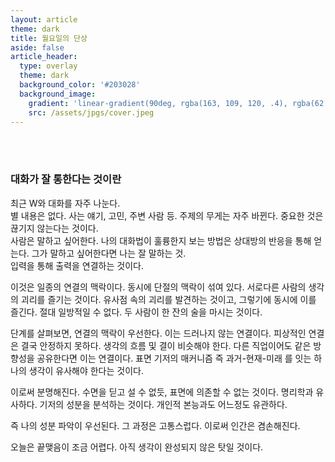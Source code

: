 ```yaml
---
layout: article
theme: dark
title: 월요일의 단상
aside: false
article_header:
  type: overlay
  theme: dark
  background_color: '#203028'
  background_image:
    gradient: 'linear-gradient(90deg, rgba(163, 109, 120, .4), rgba(62, 64, 88, .4))'
    src: /assets/jpgs/cover.jpeg
---
```

<br>
<br>

### 대화가 잘 통한다는 것이란

<!--more-->

최근 W와 대화를 자주 나눈다.  
별 내용은 없다. 사는 얘기, 고민, 주변 사람 등. 주제의 무게는 자주 바뀐다. 중요한 것은 끊기지 않는다는 것이다.  
사람은 말하고 싶어한다. 나의 대화법이 훌륭한지 보는 방법은 상대방의 반응을 통해 얻는다. 그가 말하고 싶어한다면 나는 잘 말하는 것.  
입력을 통해 출력을 연결하는 것이다.  

이것은 일종의 연결의 맥락이다. 동시에 단절의 맥락이 섞여 있다. 서로다른 사람의 생각의 괴리를 즐기는 것이다. 유사점 속의 괴리를 발견하는 것이고, 그렇기에 동시에 이를 즐긴다. 절대 일방적일 수 없다. 두 사람이 한 잔의 술을 마시는 것이다.  

단계를 살펴보면, 연결의 맥락이 우선한다. 이는 드러나지 않는 연결이다. 피상적인 연결은 결국 안정하지 못하다. 생각의 흐름 및 결이 비슷해야 한다. 다른 직업이어도 같은 방향성을 공유한다면 이는 연결이다. 표면 기저의 매커니즘 즉 과거-현재-미래 를 잇는 하나의 생각이 유사해야 한다는 것이다.  

이로써 분명해진다. 수면을 딛고 설 수 없듯, 표면에 의존할 수 없는 것이다. 명리학과 유사하다. 기저의 성분을 분석하는 것이다. 개인적 본능과도 어느정도 유관하다.   
  
즉 나의 성분 파악이 우선된다. 그 과정은 고통스럽다. 이로써 인간은 겸손해진다.  

오늘은 끝맺음이 조금 어렵다. 아직 생각이 완성되지 않은 탓일 것이다.     



<!--more-->